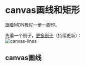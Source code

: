 # canvas画线和矩形

跟着MDN教程一步一脚印。

先看一个例子，[更多例子](https://github.com/shaoxi2093/blogTests/tree/master/canvas)（持续更新）：  
![canvas-lines](https://github.com/shaoxi2093/blog/blob/master/assets/canvas-line.png?raw=true)

## canvas画线


